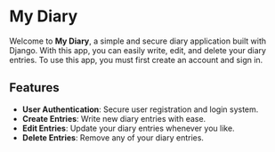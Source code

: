 # My Diary

Welcome to **My Diary**, a simple and secure diary application built with Django. 
With this app, you can easily write, edit, and delete your diary entries. 
To use this app, you must first create an account and sign in.

## Features

- **User Authentication**: Secure user registration and login system.
- **Create Entries**: Write new diary entries with ease.
- **Edit Entries**: Update your diary entries whenever you like.
- **Delete Entries**: Remove any of your diary entries.
 
